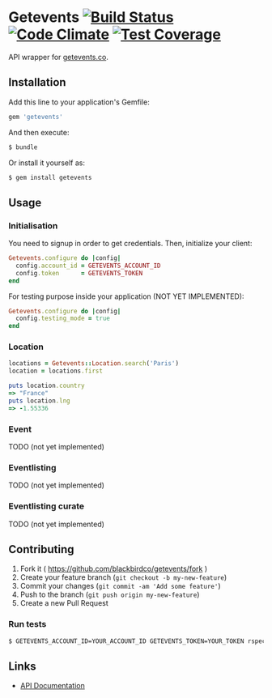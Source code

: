 # Getevents [![Build Status](https://travis-ci.org/blackbirdco/getevents.svg)](https://travis-ci.org/blackbirdco/getevents) [![Code Climate](https://codeclimate.com/repos/55ff1b0169568014780011e9/badges/032c08b2b3822bf8515d/gpa.svg)](https://codeclimate.com/repos/55ff1b0169568014780011e9/feed) [![Test Coverage](https://codeclimate.com/repos/55ff1b0169568014780011e9/badges/032c08b2b3822bf8515d/coverage.svg)](https://codeclimate.com/repos/55ff1b0169568014780011e9/coverage)

API wrapper for [getevents.co](https://getevents.co/).

## Installation

Add this line to your application's Gemfile:

```ruby
gem 'getevents'
```

And then execute:

```sh
$ bundle
```

Or install it yourself as:

```sh
$ gem install getevents
```

## Usage

### Initialisation

You need to signup in order to get credentials. Then, initialize your client:

```ruby
Getevents.configure do |config|
  config.account_id = GETEVENTS_ACCOUNT_ID
  config.token      = GETEVENTS_TOKEN
end
```

For testing purpose inside your application (NOT YET IMPLEMENTED):

```ruby
Getevents.configure do |config|
  config.testing_mode = true
end
```

### Location

```ruby
locations = Getevents::Location.search('Paris')
location = locations.first

puts location.country
=> "France"
puts location.lng
=> -1.55336
```

### Event

TODO (not yet implemented)

### Eventlisting

TODO (not yet implemented)

### Eventlisting curate

TODO (not yet implemented)

## Contributing

1. Fork it ( https://github.com/blackbirdco/getevents/fork )
2. Create your feature branch (`git checkout -b my-new-feature`)
3. Commit your changes (`git commit -am 'Add some feature'`)
4. Push to the branch (`git push origin my-new-feature`)
5. Create a new Pull Request

### Run tests

```sh
$ GETEVENTS_ACCOUNT_ID=YOUR_ACCOUNT_ID GETEVENTS_TOKEN=YOUR_TOKEN rspec spec/
```

## Links

* [API Documentation](https://dev.getevents.co/api-docs.html)
